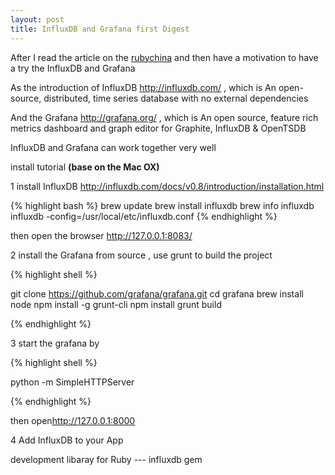```yaml
---
layout: post
title: InfluxDB and Grafana first Digest
---
```


After I read the article on the [rubychina](https://ruby-china.org/topics/23470) and then have a motivation to have a try the InfluxDB and Grafana

As the introduction of InfluxDB <http://influxdb.com/> , which is An open-source, distributed, time series database
with no external dependencies

And the Grafana <http://grafana.org/> , which is An open source, feature rich metrics dashboard and graph editor for 
Graphite, InfluxDB & OpenTSDB

InfluxDB and Grafana can work together very well 

install tutorial **(base on the Mac OX)**

1 install InfluxDB  <http://influxdb.com/docs/v0.8/introduction/installation.html>

{% highlight bash %}
brew update
brew install influxdb
brew info influxdb
influxdb -config=/usr/local/etc/influxdb.conf
{% endhighlight  %}

then open the browser <http://127.0.0.1:8083/>


2  install the Grafana  from source , use grunt to build the project 

{% highlight shell %}

git clone https://github.com/grafana/grafana.git
cd grafana
brew  install node 
npm install -g grunt-cli
npm install
grunt build

{% endhighlight %}

3 start the grafana by

{% highlight shell %}

python -m SimpleHTTPServer

{% endhighlight %}

then open<http://127.0.0.1:8000>

4 Add InfluxDB to your App  

  development libaray for Ruby --- influxdb gem


